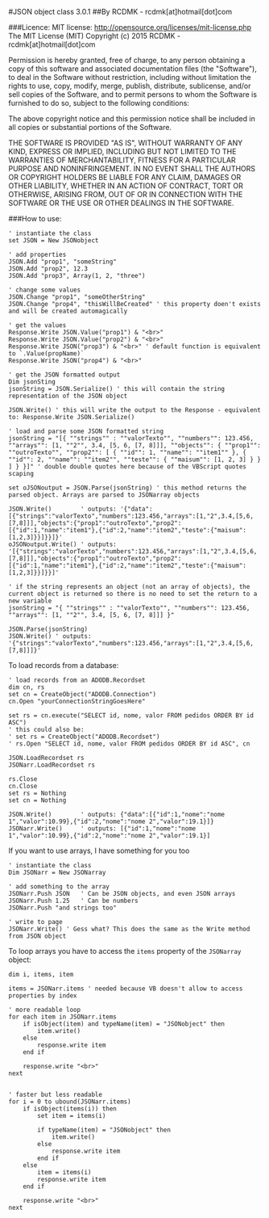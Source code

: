 #JSON object class 3.0.1
##By RCDMK - rcdmk[at]hotmail[dot]com

###Licence:
MIT license: http://opensource.org/licenses/mit-license.php
The MIT License (MIT)
Copyright (c) 2015 RCDMK - rcdmk[at]hotmail[dot]com

Permission is hereby granted, free of charge, to any person obtaining a copy of this software and associated documentation files (the "Software"), to deal in the Software without restriction, including without limitation the rights to use, copy, modify, merge, publish, distribute, sublicense, and/or sell copies of the Software, and to permit persons to whom the Software is furnished to do so, subject to the following conditions:  

The above copyright notice and this permission notice shall be included in all copies or substantial portions of the Software.  

THE SOFTWARE IS PROVIDED "AS IS", WITHOUT WARRANTY OF ANY KIND, EXPRESS OR IMPLIED, INCLUDING BUT NOT LIMITED TO THE WARRANTIES OF MERCHANTABILITY, FITNESS FOR A PARTICULAR PURPOSE AND NONINFRINGEMENT. IN NO EVENT SHALL THE AUTHORS OR COPYRIGHT HOLDERS BE LIABLE FOR ANY CLAIM, DAMAGES OR OTHER LIABILITY, WHETHER IN AN ACTION OF CONTRACT, TORT OR OTHERWISE, ARISING FROM, OUT OF OR IN CONNECTION WITH THE SOFTWARE OR THE USE OR OTHER DEALINGS IN THE SOFTWARE.  

###How to use:

<!-- languages: vbscript, vb -->

    ' instantiate the class
	set JSON = New JSONobject
	
	' add properties
	JSON.Add "prop1", "someString"
	JSON.Add "prop2", 12.3
	JSON.Add "prop3", Array(1, 2, "three")
	
	' change some values
	JSON.Change "prop1", "someOtherString"
	JSON.Change "prop4", "thisWillBeCreated" ' this property doen't exists and will be created automagically
	
	' get the values
	Response.Write JSON.Value("prop1") & "<br>"
	Response.Write JSON.Value("prop2") & "<br>"
	Response.Write JSON("prop3") & "<br>" ' default function is equivalent to `.Value(propName)`
	Response.Write JSON("prop4") & "<br>"
	
	' get the JSON formatted output
	Dim jsonSting
	jsonString = JSON.Serialize() ' this will contain the string representation of the JSON object
	
	JSON.Write() ' this will write the output to the Response - equivalent to: Response.Write JSON.Serialize()
	
	' load and parse some JSON formatted string
	jsonString = "[{ ""strings"" : ""valorTexto"", ""numbers"": 123.456, ""arrays"": [1, ""2"", 3.4, [5, 6, [7, 8]]], ""objects"": { ""prop1"": ""outroTexto"", ""prop2"": [ { ""id"": 1, ""name"": ""item1"" }, { ""id"": 2, ""name"": ""item2"", ""teste"": { ""maisum"": [1, 2, 3] } } ] } }]" ' double double quotes here because of the VBScript quotes scaping
	
	set oJSONoutput = JSON.Parse(jsonString) ' this method returns the parsed object. Arrays are parsed to JSONarray objects
	
	JSON.Write() 		' outputs: '{"data":[{"strings":"valorTexto","numbers":123.456,"arrays":[1,"2",3.4,[5,6,[7,8]]],"objects":{"prop1":"outroTexto","prop2":[{"id":1,"name":"item1"},{"id":2,"name":"item2","teste":{"maisum":[1,2,3]}}]}}]}'
	oJSONoutput.Write() ' outputs: '[{"strings":"valorTexto","numbers":123.456,"arrays":[1,"2",3.4,[5,6,[7,8]]],"objects":{"prop1":"outroTexto","prop2":[{"id":1,"name":"item1"},{"id":2,"name":"item2","teste":{"maisum":[1,2,3]}}]}}]'
	
	' if the string represents an object (not an array of objects), the current object is returned so there is no need to set the return to a new variable
	jsonString = "{ ""strings"" : ""valorTexto"", ""numbers"": 123.456, ""arrays"": [1, ""2"", 3.4, [5, 6, [7, 8]]] }"
	
	JSON.Parse(jsonString)
	JSON.Write() ' outputs: '{"strings":"valorTexto","numbers":123.456,"arrays":[1,"2",3.4,[5,6,[7,8]]]}'
	
	
To load records from a database:
	
	' load records from an ADODB.Recordset
	dim cn, rs
	set cn = CreateObject("ADODB.Connection")
	cn.Open "yourConnectionStringGoesHere"
	
	set rs = cn.execute("SELECT id, nome, valor FROM pedidos ORDER BY id ASC")
	' this could also be:
	' set rs = CreateObject("ADODB.Recordset")
	' rs.Open "SELECT id, nome, valor FROM pedidos ORDER BY id ASC", cn	
	
	JSON.LoadRecordset rs
	JSONarr.LoadRecordset rs
	
	rs.Close
	cn.Close
	set rs = Nothing
	set cn = Nothing
	
	JSON.Write() 		' outputs: {"data":[{"id":1,"nome":"nome 1","valor":10.99},{"id":2,"nome":"nome 2","valor":19.1}]}
	JSONarr.Write() 	' outputs: [{"id":1,"nome":"nome 1","valor":10.99},{"id":2,"nome":"nome 2","valor":19.1}]
	
	
If you want to use arrays, I have something for you too

    ' instantiate the class
	Dim JSONarr = New JSONarray
	
	' add something to the array
	JSONarr.Push JSON 	' Can be JSON objects, and even JSON arrays
	JSONarr.Push 1.25 	' Can be numbers
	JSONarr.Push "and strings too"
	
	' write to page
	JSONarr.Write() ' Gess what? This does the same as the Write method from JSON object
	
	
To loop arrays you have to access the `items` property of the `JSONarray` object:

	dim i, items, item
	
	items = JSONarr.items ' needed because VB doesn't allow to access properties by index

	' more readable loop
	for each item in JSONarr.items
		if isObject(item) and typeName(item) = "JSONobject" then
			item.write()
		else
			response.write item
		end if
		
		response.write "<br>"
	next

	
	' faster but less readable
	for i = 0 to ubound(JSONarr.items)
		if isObject(items(i)) then
			set item = items(i)
			
			if typeName(item) = "JSONobject" then
				item.write()
			else
				response.write item
			end if
		else
			item = items(i)
			response.write item
		end if
		
		response.write "<br>"
	next
